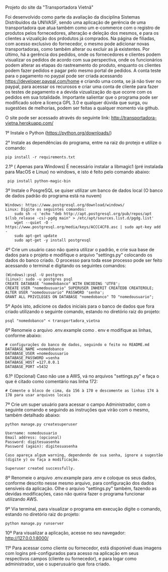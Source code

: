 Projeto do site da "Transportadora Vietnã"

Foi desenvolvido como parte da avaliação da disciplina Sistemas Distribuídos da UNIVASF, sendo uma aplicação de gerência de uma 
transportadora que atua também como um e-commerce com o registro de produtos pelos fornecedores, alteração e deleção dos mesmos,
e para os clientes a vizualição dos prdodutos já comprados. Na página de filiadas, com acesso exclusivo do fornecedor, o mesmo 
pode adicionar novas transportadoras, como também alterar ou excluir as já existentes. Por último, há a gerência dos pedidos, onde
os fornecedores e clientes podem visualizar os pedidos de acordo com sua perspectiva, onde os funcionários podem alterar as etapas
do rastreamento do produto, enquanto os clientes podem fazer pedidos e pagar pelo mesmo portal de pedidos. A conta teste para o 
pagamento no paypal pode ser criada acessando https://developer.paypal.com/home e criando uma conta, se já não tiver no paypal, 
para acessar os recurosos e criar uma conta de cliente para fazer os testes de pagamento e a devida vizualização do que ocorre com
os pedidos em sua totalidade. Importante salientar que o programa pode ser modificado sobre a licença GPL 3.0 e qualquer dúvida que
surga, ou sugestões de melhorias, podem ser feitas a qualquer momento via github.

O site pode ser acessado através do seguinte link: http://transportadora-vietna.herokuapp.com/

1º Instale o Python (https://python.org/downloads/)

2° Instale as dependências do programa, entre na raiz do protejo e utilize o comando:
    
    pip install -r requirements.txt

2.1º ( Apenas para Windows) É necessário instalar a libmagic1 (pré instalada para MacOS e Linux) no windows, e isto
     é feito pelo comando abaixo:

     pip install python-magic-bin
   
3º Instale o PosgreSQL se quiser utilizar um banco de dados local (O banco de dados padrão do programa está na nuvem)

    Windows: https://www.postgresql.org/download/windows/
    Linux: Digite os seguintes comandos: 
        sudo sh -c 'echo "deb http://apt.postgresql.org/pub/repos/apt $(lsb_release -cs)-pgdg main" > /etc/apt/sources.list.d/pgdg.list'
        wget --quiet -O - https://www.postgresql.org/media/keys/ACCC4CF8.asc | sudo apt-key add -
        sudo apt-get update
        sudo apt-get -y install postgresql

4º Crie um usuário caso não queira utilizar o padrão, e crie sua base de dados para 
    o projeto e modifique o arquivo "settings.py" colocando os dados do banco criado. O processo
    para toda esse processo pode ser feito acessando o terminal e digitando os seguintes comandos:
    
    (Windows):psql -U postgres
    (Linux): sudo -u postgres psql
    CREATE DATABASE "nomedobanco" WITH ENCODING 'UTF8';
    CREATE USER "nomedousuario" SUPERUSER INHERIT CREATEDB CREATEROLE;
    ALTER USER "nomedousuario" PASSWORD 'senha';
    GRANT ALL PRIVILEGES ON DATABASE "nomedobanco" TO "nomedousuario";
    
5º Após isto, adicione os dados iniciais para o banco de dados que fora criado utilizando o seguinte comando, 
    estando no diretório raiz do projeto:

    psql "nomedobanco" < transportadora_vietna
    
6º  Renomeie o arquivo .env.example como . env e modifique as linhas, conforme abaixo: 

    # configurações do banco de dados, seguindo o feito no README.md
    DATABASE_NAME =nomedobanco
    DATABASE_USER =nomedousuario
    DATABASE_PASSWORD =senha
    DATABASE_HOST =127.0.0.1
    DATABASE_PORT =5432

6.1º (Opcional) Caso não use a AWS, vá no arquivos "settings.py" e faça o que é citado como comentário nas linha 172:

    # Comente o bloco de cima, da 156 à 170 e descomente as linhas 174 à 178 para usar arquivos locais
     
 
7º Crie um super usuário para acessar o campo Administrador, com o seguinte comando e seguindo as instruções que 
   virão com o mesmo, também detalhado abaixo:

    python manage.py createsuperuser
    
    Username: nomedousuario
    Email address: (opcional)
    Password: digitesuasenha
    Password (again): digitesuasenha
    
    Caso apareça algum warning, dependendo de sua senha, ignore a sugestão (digite y) ou faça a modificação.
    
    Superuser created successfully.
    
8º Renomeie o arquivo .env.example para .env e coloque os seus dados, conforme descrito nesse mesmo arquivo, para configuração dos
   dados sensíveis da aplicação. Olhe o arquivo "settings.py" também, fazendo as devidas modificações, caso não queira fazer
   o programa funcionar utilizando AWS.

9º Via terminal, para visualizar o programa em execução digite o comando, estando no diretório raiz do projeto:
    
    python manage.py runserver

10º Para visualizar a aplicação, acesse no seu navegador: http://127.0.0.1:8000/

11º Para acessar como cliente ou fornecedor, está disponível duas imagens com logins pré-configurados para acesso
   na aplicação em seus respectivos campos (cliente ou fornecedor), e para logar como administrador, use o 
   superusuário que fora criado.
    






